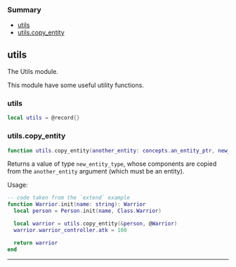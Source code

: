 ### Summary
* [utils](#utils)
* [utils.copy_entity](#utilscopy_entity)

## utils

The Utils module.

This module have some useful utility functions.

### utils

```lua
local utils = @record{}
```



### utils.copy_entity

```lua
function utils.copy_entity(another_entity: concepts.an_entity_ptr, new_entity_type: type): #[new_entity_type.value]#
```

Returns a value of type `new_entity_type`, whose components are copied from
the `another_entity` argument (which must be an entity).

Usage:
```lua
-- code taken from the `extend` example
function Warrior.init(name: string): Warrior
  local person = Person.init(name, Class.Warrior)

  local warrior = utils.copy_entity(&person, @Warrior)
  warrior.warrior_controller.atk = 100

  return warrior
end
```

---
